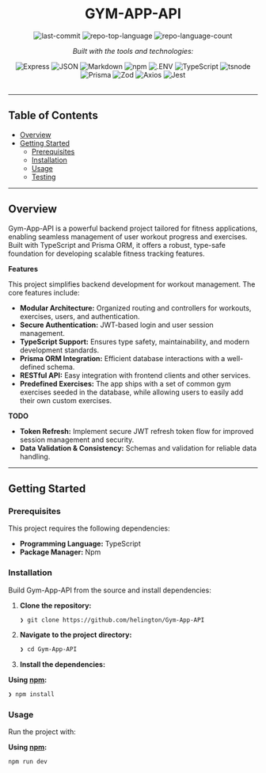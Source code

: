 <div id="top">

<!-- HEADER STYLE: CLASSIC -->
<div align="center">


# GYM-APP-API

<!-- BADGES -->
<img src="https://img.shields.io/github/last-commit/helington/Gym-App-API?style=flat&logo=git&logoColor=white&color=0080ff" alt="last-commit">
<img src="https://img.shields.io/github/languages/top/helington/Gym-App-API?style=flat&color=0080ff" alt="repo-top-language">
<img src="https://img.shields.io/github/languages/count/helington/Gym-App-API?style=flat&color=0080ff" alt="repo-language-count">

<em>Built with the tools and technologies:</em>

<img src="https://img.shields.io/badge/Express-000000.svg?style=flat&logo=Express&logoColor=white" alt="Express">
<img src="https://img.shields.io/badge/JSON-000000.svg?style=flat&logo=JSON&logoColor=white" alt="JSON">
<img src="https://img.shields.io/badge/Markdown-000000.svg?style=flat&logo=Markdown&logoColor=white" alt="Markdown">
<img src="https://img.shields.io/badge/npm-CB3837.svg?style=flat&logo=npm&logoColor=white" alt="npm">
<img src="https://img.shields.io/badge/.ENV-ECD53F.svg?style=flat&logo=dotenv&logoColor=black" alt=".ENV">
<img src="https://img.shields.io/badge/TypeScript-3178C6.svg?style=flat&logo=TypeScript&logoColor=white" alt="TypeScript">
<img src="https://img.shields.io/badge/tsnode-3178C6.svg?style=flat&logo=ts-node&logoColor=white" alt="tsnode">
<img src="https://img.shields.io/badge/Prisma-2D3748.svg?style=flat&logo=Prisma&logoColor=white" alt="Prisma">
<img src="https://img.shields.io/badge/Zod-3E67B1.svg?style=flat&logo=Zod&logoColor=white" alt="Zod">
<img src="https://img.shields.io/badge/Axios-5A29E4.svg?style=flat&logo=Axios&logoColor=white" alt="Axios">
<img src="https://img.shields.io/badge/Jest-C21325.svg?style=flat&logo=Jest&logoColor=white" alt="Jest">

</div>
<br>

---

## Table of Contents

- [Overview](#overview)
- [Getting Started](#getting-started)
    - [Prerequisites](#prerequisites)
    - [Installation](#installation)
    - [Usage](#usage)
    - [Testing](#testing)

---

## Overview

Gym-App-API is a powerful backend project tailored for fitness applications, enabling seamless management of user workout progress and exercises. Built with TypeScript and Prisma ORM, it offers a robust, type-safe foundation for developing scalable fitness tracking features.

**Features**

This project simplifies backend development for workout management. The core features include:

- **Modular Architecture:** Organized routing and controllers for workouts, exercises, users, and authentication.
- **Secure Authentication:** JWT-based login and user session management.
- **TypeScript Support:** Ensures type safety, maintainability, and modern development standards.
- **Prisma ORM Integration:** Efficient database interactions with a well-defined schema.
- **RESTful API:** Easy integration with frontend clients and other services.
- **Predefined Exercises:** The app ships with a set of common gym exercises seeded in the database, while allowing users to easily add their own custom exercises.

**TODO**
- **Token Refresh:** Implement secure JWT refresh token flow for improved session management and security.
- **Data Validation & Consistency:** Schemas and validation for reliable data handling.

---

## Getting Started

### Prerequisites

This project requires the following dependencies:

- **Programming Language:** TypeScript
- **Package Manager:** Npm

### Installation

Build Gym-App-API from the source and install dependencies:

1. **Clone the repository:**

    ```sh
    ❯ git clone https://github.com/helington/Gym-App-API
    ```

2. **Navigate to the project directory:**

    ```sh
    ❯ cd Gym-App-API
    ```

3. **Install the dependencies:**

**Using [npm](https://www.npmjs.com/):**

```sh
❯ npm install
```

### Usage

Run the project with:

**Using [npm](https://www.npmjs.com/):**

```sh
npm run dev
```
